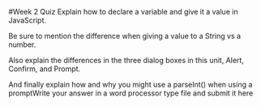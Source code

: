 #Week 2 Quiz
Explain how to declare a variable and give it a value in JavaScript.

Be sure to mention the difference when giving a value to a String vs a number.

Also explain the differences in the three dialog boxes in this unit, Alert, Confirm, and Prompt.

And finally explain how and why you might use a parseInt()  when using a promptWrite your answer in a word processor type file and submit it here